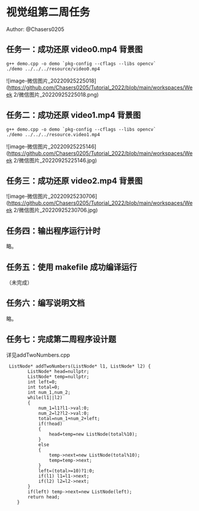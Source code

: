 # 视觉组第二周任务

Author: @Chasers0205



## 任务一：成功还原 video0.mp4 背景图

```
g++ demo.cpp -o demo `pkg-config --cflags --libs opencv`
./demo ../../../resource/video0.mp4
```

![image-微信图片_20220925225018](https://github.com/Chasers0205/Tutorial_2022/blob/main/workspaces/Week 2/微信图片_20220925225018.png)

## 任务二：成功还原 video1.mp4 背景图

```
g++ demo.cpp -o demo `pkg-config --cflags --libs opencv`
./demo ../../../resource.video1.mp4
```

![image-微信图片_20220925225146](https://github.com/Chasers0205/Tutorial_2022/blob/main/workspaces/Week 2/微信图片_20220925225146.jpg)

## 任务三：成功还原 video2.mp4 背景图

![image-微信图片_20220925230706](https://github.com/Chasers0205/Tutorial_2022/blob/main/workspaces/Week 2/微信图片_20220925230706.jpg)

## 任务四：输出程序运行计时

略。

## 任务五：使用 makefile 成功编译运行

（未完成）

## 任务六：编写说明文档

略。

## 任务七：完成第二周程序设计题

详见addTwoNumbers.cpp

```
 ListNode* addTwoNumbers(ListNode* l1, ListNode* l2) {
        ListNode* head=nullptr;
        ListNode* temp=nullptr;
        int left=0;
        int total=0;
        int num_1,num_2;
        while(l1||l2)
        {
            num_1=l1?l1->val:0;
            num_2=l2?l2->val:0;
            total=num_1+num_2+left;
            if(!head)
            {
                head=temp=new ListNode(total%10);
            }
            else
            {
                temp->next=new ListNode(total%10);
                temp=temp->next;
            }
            left=(total>=10)?1:0;
            if(l1) l1=l1->next;
            if(l2) l2=l2->next;
        }
        if(left) temp->next=new ListNode(left);
        return head;
    }
```

